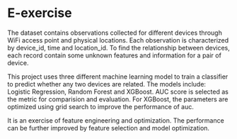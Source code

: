 # E-exercise

The dataset contains observations collected for different devices through WiFi access point and physical locations. Each observation is characterized by device_id, time and location_id. To find the relationship between devices, each record contain some unknown features and information for a pair of device. 

This project uses three different machine learning model to train a classifier to predict whether any two devices are related. The models include: Logistic Regression, Random Forest and XGBoost. AUC score is selected as the metric for comparision and evaluation. For XGBoost, the parameters are optimized using grid search to improve the performance of auc.

It is an exercise of feature engineering and optimization. The performance can be further improved by feature selection and model optimization.
